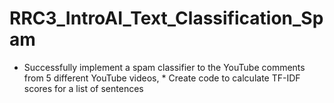# RRC3_IntroAI_Text_Classification_Spam
* Successfully implement a spam classifier to the YouTube comments from 5 different YouTube videos, * Create code to calculate TF-IDF scores for a list of sentences
